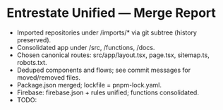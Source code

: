 # Entrestate Unified — Merge Report
- Imported repositories under /imports/* via git subtree (history preserved).
- Consolidated app under /src, /functions, /docs.
- Chosen canonical routes: src/app/layout.tsx, page.tsx, sitemap.ts, robots.txt.
- Deduped components and flows; see commit messages for moved/removed files.
- Package.json merged; lockfile = pnpm-lock.yaml.
- Firebase: firebase.json + rules unified; functions consolidated.
- TODO: <list remaining items>
